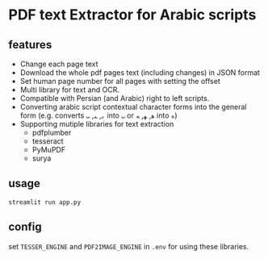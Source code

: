 # PDF text Extractor for Arabic scripts

features
--------
- Change each page text
- Download the whole pdf pages text (including changes) in JSON format
- Set human page number for all pages with setting the offset
- Multi library for text and OCR.
- Compatible with Persian (and Arabic) right to left scripts.
- Converting arabic script contextual character forms into the general form (e.g. converts `ﺑ`, `ﺒ`, `ﺐ` into `ب` or `ﻫ`, `ﻬ`, `ﻪ` into `ه`)
- Supporting mutiple libraries for text extraction
    - pdfplumber
    - tesseract
    - PyMuPDF
    - surya

usage
---
`streamlit run app.py`

config
------
set `TESSER_ENGINE` and `PDF2IMAGE_ENGINE` in `.env` for using these libraries.
